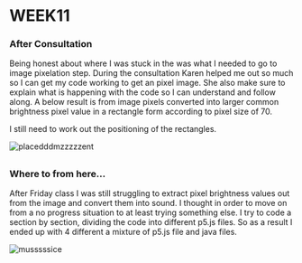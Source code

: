# WEEK11

### After Consultation

Being honest about where I was stuck in the was what I needed to go to image pixelation step. During the consultation Karen helped me out so much so I can get my code working to get an pixel image. She also make sure to explain what is happening with the code so I can understand and follow along. A below result is from image pixels converted into larger common brightness pixel value in a rectangle form according to pixel size of 70.

I still need to work out the positioning of the rectangles.

![placedddmzzzzzent](https://user-images.githubusercontent.com/68723268/96776633-0256d780-1435-11eb-9d06-60a28699642f.JPG)

##
### Where to from here...

After Friday class I was still struggling to extract pixel brightness values out from the image and convert them into sound. I thought in order to move on from a no progress situation to at least trying something else. I try to code a section by section, dividing the code into different p5.js files. So as a result I ended up with 4 different a mixture of p5.js file and java files.

![musssssice](https://user-images.githubusercontent.com/68723268/96778471-7abe9800-1437-11eb-89aa-6da7ba10cb38.JPG)
